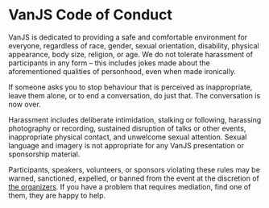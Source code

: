 # VanJS Code of Conduct

VanJS is dedicated to providing a safe and comfortable environment for everyone, regardless of race, gender, sexual orientation, disability, physical appearance, body size, religion, or age. We do not tolerate harassment of participants in any form – this includes jokes made about the aforementioned qualities of personhood, even when made ironically.

If someone asks you to stop behaviour that is perceived as inappropriate, leave them alone, or to end a conversation, do just that. The conversation is now over.

Harassment includes deliberate intimidation, stalking or following, harassing photography or recording, sustained disruption of talks or other events, inappropriate physical contact, and unwelcome sexual attention. Sexual language and imagery is not appropriate for any VanJS presentation or sponsorship material. 

Participants, speakers, volunteers, or sponsors violating these rules may be warned, sanctioned, expelled, or banned from the event at the discretion of [the organizers](https://www.meetup.com/vancouver-javascript-developers/members/?op=leaders). If you have a problem that requires mediation, find one of them, they are happy to help.
